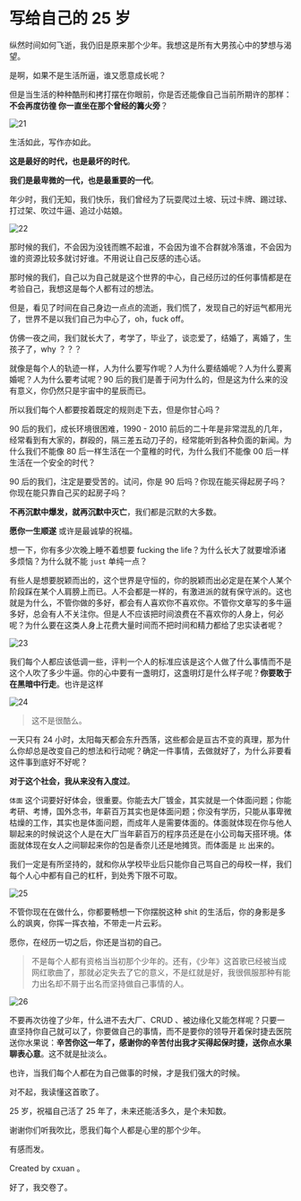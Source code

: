 # 写给自己的 25 岁

纵然时间如何飞逝，我仍旧是原来那个少年。我想这是所有大男孩心中的梦想与渴望。

是啊，如果不是生活所逼，谁又愿意成长呢？

但是当生活的种种酷刑和拷打摆在你眼前，你是否还能像自己当前所期许的那样：**不会再度彷徨 你一直坐在那个曾经的篝火旁**？

<img src="https://s1.ax1x.com/2020/08/30/dbffvF.png" alt="21" border="0">

生活如此，写作亦如此。

**这是最好的时代，也是最坏的时代**。

**我们是最卑微的一代，也是最重要的一代**。

年少时，我们无知，我们快乐，我们曾经为了玩耍爬过土坡、玩过卡牌、踢过球、打过架、吹过牛逼、追过小姑娘。

<img src="https://s1.ax1x.com/2020/08/30/dbf4u4.png" alt="22" border="0">

那时候的我们，不会因为没钱而瞧不起谁，不会因为谁不合群就冷落谁，不会因为谁的资源比较多就讨好谁。不用说让自己反感的违心话。

那时候的我们，自己以为自己就是这个世界的中心，自己经历过的任何事情都是在考验自己，我想这是每个人都有过的想法。

但是，看见了时间在自己身边一点点的流逝，我们慌了，发现自己的好运气都用光了，世界不是以我们自己为中心了，oh，fuck off。

仿佛一夜之间，我们就长大了，考学了，毕业了，谈恋爱了，结婚了，离婚了，生孩子了，why ？？？

就像是每个人的轨迹一样，人为什么要写作呢？人为什么要结婚呢？人为什么要离婚呢？人为什么要考试呢？90 后的我们是善于问为什么的，但是这为什么来的没有意义，你仍然只是宇宙中的星辰而已。

所以我们每个人都要按着既定的规则走下去，但是你甘心吗？

90 后的我们，成长环境很困难，1990 - 2010 前后的二十年是非常混乱的几年，经常看到有大家的，群殴的，隔三差五动刀子的，经常能听到各种负面的新闻。为什么我们不能像 80 后一样生活在一个童稚的时代，为什么我们不能像 00 后一样生活在一个安全的时代？

90 后的我们，注定是要受苦的。试问，你是 90 后吗？你现在能买得起房子吗？你现在能只靠自己买的起房子吗？

**不再沉默中爆发，就再沉默中灭亡**，我们都是沉默的大多数。

**愿你一生顺遂** 或许是最诚挚的祝福。

想一下，你有多少次晚上睡不着想要 fucking the life？为什么长大了就要增添诸多烦恼？为什么就不能 `just` 单纯一点？

有些人是想要脱颖而出的，这个世界是守恒的，你的脱颖而出必定是在某个人某个阶段踩在某个人肩膀上而已。人不会都是一样的，有激进派的就有保守派的。这也就是为什么，不管你做的多好，都会有人喜欢你不喜欢你。不管你文章写的多牛逼多好，总会有人不关注你。但是人不应该把时间浪费在不喜欢你的人身上，何必呢？为什么要在这类人身上花费大量时间而不把时间和精力都给了忠实读者呢？

<img src="https://s1.ax1x.com/2020/08/30/dbfc40.png" alt="23" border="0">

我们每个人都应该低调一些，评判一个人的标准应该是这个人做了什么事情而不是这个人吹了多少牛逼。你的心中要有一盏明灯，这盏明灯是什么样子呢？**你要敢于在黑暗中行走**。也许是这样

<img src="https://s1.ax1x.com/2020/08/30/dbfWgU.png" alt="24" border="0">

> 这不是很酷么。

一天只有 24 小时，太阳每天都会东升西落，这些都会是亘古不变的真理，那为什么你却总是改变自己的想法和行动呢？确定一件事情，去做就好了，为什么非要看这件事到底好不好呢？

**对于这个社会，我从来没有入度过**。

`体面` 这个词要好好体会，很重要。你能去大厂镀金，其实就是一个体面问题；你能考研、考博，国外念书，年薪百万其实也是体面问题；你没有学历，只能从事卑微枯燥的工作，其实也是体面问题，而成年人是需要体面的。体面就体现在你与他人聊起来的时候说这个人是在大厂当年薪百万的程序员还是在小公司每天搭环境。体面就体现在女人之间聊起来你的包是香奈儿还是地摊货。而体面是 `比` 出来的。

我们一定是有所坚持的，就和你从学校毕业后只能你自己骂自己的母校一样，我们每个人心中都有自己的杠杆，到处秀下限不可取。

<img src="https://s1.ax1x.com/2020/08/30/dbfR3T.png" alt="25" border="0">

不管你现在在做什么，你都要畅想一下你摆脱这种 shit 的生活后，你的身影是多么的飒爽，你挥一挥衣袖，不带走一片云彩。

愿你，在经历一切之后，你还是当初的自己。

>不是每个人都有资格当当初那个少年的。还有，《少年》这首歌已经被当成网红歌曲了，那就必定失去了它的意义，不是红就是好，我很佩服那种有能力出名却不屑于出名而坚持做自己事情的人。

<img src="https://s1.ax1x.com/2020/08/30/dbf2CV.png" alt="26" border="0">

不要再次彷徨了少年，什么进不去大厂、CRUD 、被边缘化又能怎样呢？只要一直坚持你自己就可以了，你要做自己的事情，而不是要你的领导开着保时捷去医院送你水果说：**辛苦你这一年了，感谢你的辛苦付出我才买得起保时捷，送你点水果聊表心意**。这不就是扯淡么。

也许，当我们每个人都在为自己做事的时候，才是我们强大的时候。

对不起，我读懂这首歌了。

25 岁，祝福自己活了 25 年了，未来还能活多久，是个未知数。

谢谢你们听我吹比，愿我们每个人都是心里的那个少年。

有感而发。

Created by cxuan 。

好了，我交卷了。


